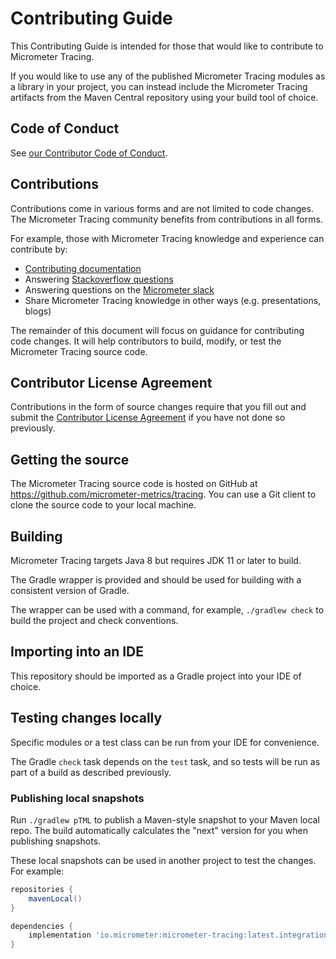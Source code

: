 # Contributing Guide

This Contributing Guide is intended for those that would like to contribute to Micrometer Tracing.

If you would like to use any of the published Micrometer Tracing modules as a library in your project, you can instead
include the Micrometer Tracing artifacts from the Maven Central repository using your build tool of choice.

## Code of Conduct

See [our Contributor Code of Conduct](https://github.com/micrometer-metrics/.github/blob/main/CODE_OF_CONDUCT.md).

## Contributions

Contributions come in various forms and are not limited to code changes. The Micrometer Tracing community benefits from
contributions in all forms.

For example, those with Micrometer Tracing knowledge and experience can contribute by:

* [Contributing documentation](https://github.com/micrometer-metrics/tracing/tree/main/docs)
* Answering [Stackoverflow questions](https://stackoverflow.com/tags/micrometer-tracing)
* Answering questions on the [Micrometer slack](https://slack.micrometer.io)
* Share Micrometer Tracing knowledge in other ways (e.g. presentations, blogs)

The remainder of this document will focus on guidance for contributing code changes. It will help contributors to build,
modify, or test the Micrometer Tracing source code.

## Contributor License Agreement

Contributions in the form of source changes require that you fill out and submit
the [Contributor License Agreement](https://cla.pivotal.io/sign/pivotal) if you have not done so previously.

## Getting the source

The Micrometer Tracing source code is hosted on GitHub at https://github.com/micrometer-metrics/tracing. You can use a
Git client to clone the source code to your local machine.

## Building

Micrometer Tracing targets Java 8 but requires JDK 11 or later to build.

The Gradle wrapper is provided and should be used for building with a consistent version of Gradle.

The wrapper can be used with a command, for example, `./gradlew check` to build the project and check conventions.

## Importing into an IDE

This repository should be imported as a Gradle project into your IDE of choice.

## Testing changes locally

Specific modules or a test class can be run from your IDE for convenience.

The Gradle `check` task depends on the `test` task, and so tests will be run as part of a build as described previously.

### Publishing local snapshots

Run `./gradlew pTML` to publish a Maven-style snapshot to your Maven local repo. The build automatically calculates
the "next" version for you when publishing snapshots.

These local snapshots can be used in another project to test the changes. For example:

```groovy
repositories {
    mavenLocal()
}

dependencies {
    implementation 'io.micrometer:micrometer-tracing:latest.integration'
}
```
